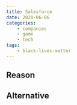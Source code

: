 ```yaml
---
title: Salesforce
date: 2020-06-06
categories:
    - companies
    - game
    - tech
tags:
    - black-lives-matter
---
```


## Reason


## Alternative

